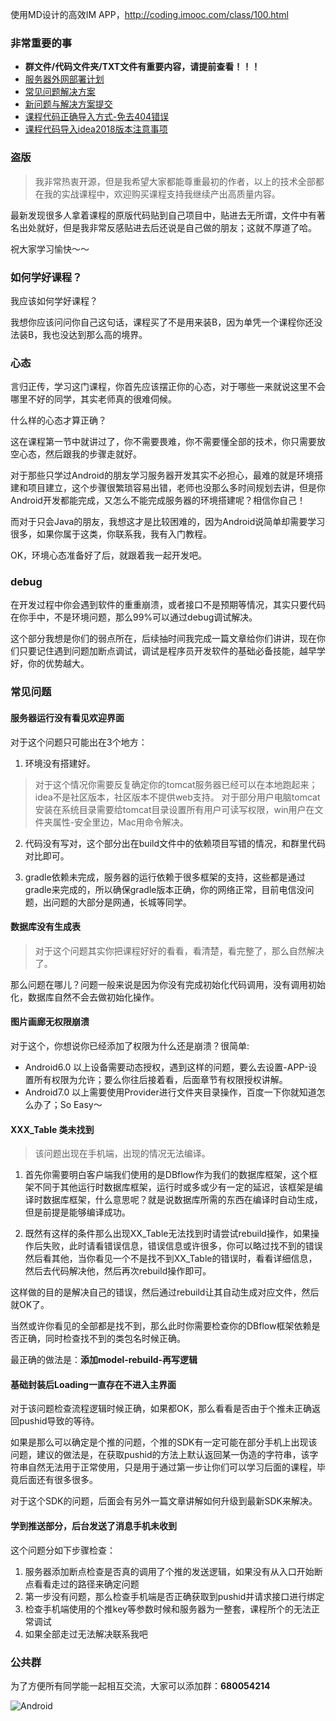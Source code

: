 使用MD设计的高效IM APP，http://coding.imooc.com/class/100.html

### 非常重要的事
- **群文件/代码文件夹/TXT文件有重要内容，请提前查看！！！**
- [服务器外网部署计划](https://github.com/qiujuer/iTalker/issues/3)
- [常见问题解决方案](https://github.com/qiujuer/iTalker/issues?q=is%3Aissue+is%3Aclosed)
- [新问题与解决方案提交](https://github.com/qiujuer/iTalker/issues/new)
- [课程代码正确导入方式-免去404错误](https://github.com/qiujuer/iTalker/issues/19)
- [课程代码导入idea2018版本注意事项](https://github.com/qiujuer/iTalker/issues/22)


### 盗版
> 我非常热衷开源，但是我希望大家都能尊重最初的作者，以上的技术全部都在我的实战课程中，欢迎购买课程支持我继续产出高质量内容。

最新发现很多人拿着课程的原版代码贴到自己项目中，贴进去无所谓，文件中有著名出处就好，但是我非常反感贴进去后还说是自己做的朋友；这就不厚道了哈。

祝大家学习愉快～～


### 如何学好课程？
我应该如何学好课程？

我想你应该问问你自己这句话，课程买了不是用来装B，因为单凭一个课程你还没法装B，我也没达到那么高的境界。

### 心态

言归正传，学习这门课程，你首先应该摆正你的心态，对于哪些一来就说这里不会哪里不好的同学，其实老师真的很难伺候。

什么样的心态才算正确？

这在课程第一节中就讲过了，你不需要畏难，你不需要懂全部的技术，你只需要放空心态，然后跟我的步骤走就好。

对于那些只学过Android的朋友学习服务器开发其实不必担心，最难的就是环境搭建和项目建立，这个步骤很繁琐容易出错，老师也没那么多时间规划去讲，但是你Android开发都能完成，又怎么不能完成服务器的环境搭建呢？相信你自己！

而对于只会Java的朋友，我想这才是比较困难的，因为Android说简单却需要学习很多，如果你属于这类，你联系我，我有入门教程。

OK，环境心态准备好了后，就跟着我一起开发吧。

### debug

在开发过程中你会遇到软件的重重崩溃，或者接口不是预期等情况，其实只要代码在你手中，不是环境问题，那么99%可以通过debug调试解决。

这个部分我想是你们的弱点所在，后续抽时间我完成一篇文章给你们讲讲，现在你们只要记住遇到问题加断点调试，调试是程序员开发软件的基础必备技能，越早学好，你的优势越大。


### 常见问题
#### 服务器运行没有看见欢迎界面

对于这个问题只可能出在3个地方：

1. 环境没有搭建好。
  > 对于这个情况你需要反复确定你的tomcat服务器已经可以在本地跑起来；idea不是社区版本，社区版本不提供web支持。
  > 对于部分用户电脑tomcat安装在系统目录需要给tomcat目录设置所有用户可读写权限，win用户在文件夹属性-安全里边，Mac用命令解决。

2. 代码没有写对，这个部分出在build文件中的依赖项目写错的情况，和群里代码对比即可。

3. gradle依赖未完成，服务器的运行依赖于很多框架的支持，这些都是通过gradle来完成的，所以确保gradle版本正确，你的网络正常，目前电信没问题，出问题的大部分是网通，长城等同学。

#### 数据库没有生成表

> 对于这个问题其实你把课程好好的看看，看清楚，看完整了，那么自然解决了。

那么问题在哪儿？问题一般来说是因为你没有完成初始化代码调用，没有调用初始化，数据库自然不会去做初始化操作。


#### 图片画廊无权限崩溃

对于这个，你想说你已经添加了权限为什么还是崩溃？很简单:

- Android6.0 以上设备需要动态授权，遇到这样的问题，要么去设置-APP-设置所有权限为允许；要么你往后接着看，后面章节有权限授权讲解。
- Android7.0 以上需要使用Provider进行文件夹目录操作，百度一下你就知道怎么办了；So Easy～

#### XXX_Table 类未找到

> 该问题出现在手机端，出现的情况无法编译。


1. 首先你需要明白客户端我们使用的是DBflow作为我们的数据库框架，这个框架不同于其他运行时数据库框架，运行时或多或少有一定的延迟，该框架是编译时数据库框架，什么意思呢？就是说数据库所需的东西在编译时自动生成，但是前提是能够编译成功。

2. 既然有这样的条件那么出现XX_Table无法找到时请尝试rebuild操作，如果操作后失败，此时请看错误信息，错误信息或许很多，你可以略过找不到的错误然后看其他，当你看见一个不是找不到XX_Table的错误时，看看详细信息，然后去代码解决他，然后再次rebuild操作即可。

这样做的目的是解决自己的错误，然后通过rebuild让其自动生成对应文件，然后就OK了。

当然或许你看见的全部都是找不到，那么此时你需要检查你的DBflow框架依赖是否正确，同时检查找不到的类包名时候正确。

最正确的做法是：**添加model-rebuild-再写逻辑**


#### 基础封装后Loading一直存在不进入主界面

对于该问题检查流程逻辑时候正确，如果都OK，那么看看是否由于个推未正确返回pushid导致的等待。

如果是那么可以确定是个推的问题，个推的SDK有一定可能在部分手机上出现该问题，建议的做法是，在获取pushid的方法上默认返回某一伪造的字符串，该字符串自然无法用于正常使用，只是用于通过第一步让你们可以学习后面的课程，毕竟后面还有很多很多。

对于这个SDK的问题，后面会有另外一篇文章讲解如何升级到最新SDK来解决。

#### 学到推送部分，后台发送了消息手机未收到

这个问题分如下步骤检查：

1. 服务器添加断点检查是否真的调用了个推的发送逻辑，如果没有从入口开始断点看看走过的路径来确定问题
2. 第一步没有问题，那么检查手机端是否正确获取到pushid并请求接口进行绑定
3. 检查手机端使用的个推key等参数时候和服务器为一整套，课程所个的无法正常调试
4. 如果全部走过无法解决联系我吧

### 公共群
为了方便所有同学能一起相互交流，大家可以添加群：**680054214**

![Android](https://user-images.githubusercontent.com/5687320/37447025-e5537666-285a-11e8-9a3d-9e345cc32bf1.jpg)
